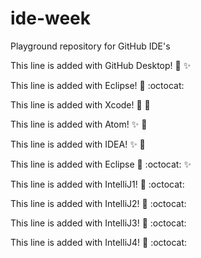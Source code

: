 # ide-week
Playground repository for GitHub IDE's

This line is added with GitHub Desktop! :tada: :sparkles:

This line is added with Eclipse! :tada: :octocat:

This line is added with Xcode! :tada: :pizza:

This line is added with Atom! :sparkles: :pizza:  

This line is added with IDEA! :sparkles: :pizza:

This line is added with Eclipse :tada: :octocat: :sparkles:

This line is added with IntelliJ1! :tada: :octocat:

This line is added with IntelliJ2! :tada: :octocat:

This line is added with IntelliJ3! :tada: :octocat:

This line is added with IntelliJ4! :tada: :octocat:

